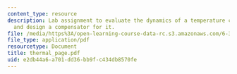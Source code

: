 ```yaml
---
content_type: resource
description: Lab assignment to evaluate the dynamics of a temperature control system
  and design a compensator for it.
file: /media/https%3A/open-learning-course-data-rc.s3.amazonaws.com/6-302-feedback-systems-spring-2007/e2db44a6a701dd36bb9fc434db8570fe_thermal_page.pdf
file_type: application/pdf
resourcetype: Document
title: thermal_page.pdf
uid: e2db44a6-a701-dd36-bb9f-c434db8570fe
---
```

